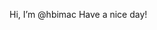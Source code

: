 Hi, I’m @hbimac
Have a nice day!

<!---
hbimac/hbimac is a ✨ special ✨ repository because its `README.md` (this file) appears on your GitHub profile.
You can click the Preview link to take a look at your changes.
--->
